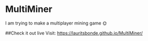 # MultiMiner

I am trying to make a multiplayer mining game 🌞

##Check it out live
Visit: https://lauritsbonde.github.io/MultiMiner/
